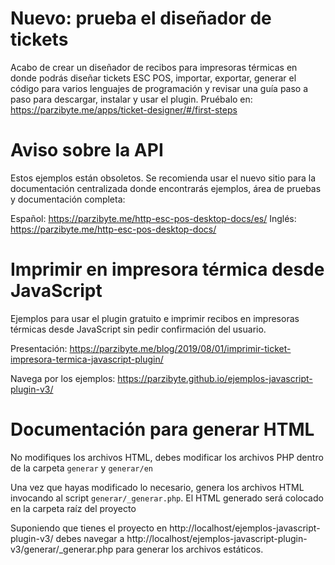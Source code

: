 # Nuevo: prueba el diseñador de tickets

Acabo de crear un diseñador de recibos para impresoras térmicas en donde podrás diseñar tickets ESC POS, importar, exportar, generar el código para varios lenguajes de programación y revisar una guía paso a paso para descargar, instalar y usar el plugin. Pruébalo en: https://parzibyte.me/apps/ticket-designer/#/first-steps

# Aviso sobre la API
Estos ejemplos están obsoletos. Se recomienda
usar el nuevo sitio para la documentación centralizada donde
encontrarás ejemplos, área de pruebas y documentación completa:

Español: https://parzibyte.me/http-esc-pos-desktop-docs/es/
Inglés: https://parzibyte.me/http-esc-pos-desktop-docs/

# Imprimir en impresora térmica desde JavaScript

Ejemplos para usar el plugin gratuito e imprimir recibos en impresoras térmicas desde JavaScript sin pedir confirmación del usuario.

Presentación: https://parzibyte.me/blog/2019/08/01/imprimir-ticket-impresora-termica-javascript-plugin/

Navega por los ejemplos: https://parzibyte.github.io/ejemplos-javascript-plugin-v3/

# Documentación para generar HTML
No modifiques los archivos HTML, debes modificar los archivos PHP dentro de la carpeta `generar` y `generar/en`

Una vez que hayas modificado lo necesario, genera los archivos HTML invocando al script `generar/_generar.php`. El HTML generado será colocado en la carpeta raíz del proyecto

Suponiendo que tienes el proyecto en http://localhost/ejemplos-javascript-plugin-v3/ debes navegar a http://localhost/ejemplos-javascript-plugin-v3/generar/_generar.php para generar los archivos estáticos.